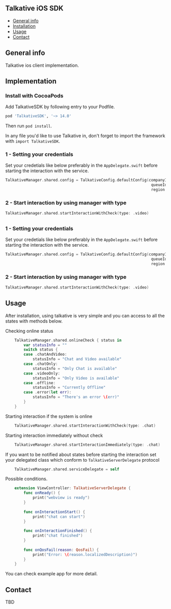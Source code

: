 ## Talkative iOS SDK
* [General info](#general-info)
* [Installation](#Installation)
* [Usage](#Usage)
* [Contact](#contact)

## General info
Talkative ios client implementation.
	
## Implementation
### Install with CocoaPods
Add TalkativeSDK by following entry to your Podfile.

```rb
pod 'TalkativeSDK', '~> 14.0'
```

Then run `pod install`.

In any file you'd like to use Talkative in, don't forget to
import the framework with `import TalkativeSDK`.

### 1 - Setting your credentials
Set your credetials like below preferably in the ```AppDelegate.swift``` before starting the interaction with the service.
```swift
TalkativeManager.shared.config = TalkativeConfig.defaultConfig(companyId: "Your Company ID",
                                                                queueId: "Preferred queue ID",
                                                                region: "Region")
```
### 2 - Start interaction by using manager with type
```swift
TalkativeManager.shared.startInteractionWithCheck(type: .video)
```

## 
### 1 - Setting your credentials
 Set your credetials like below preferably in the ```AppDelegate.swift``` before starting the interaction with the service.
```swift
TalkativeManager.shared.config = TalkativeConfig.defaultConfig(companyId: "Your Company ID",
                                                                queueId: "Preferred queue ID",
                                                                region: "Region")
```
### 2 - Start interaction by using manager with type
```swift
TalkativeManager.shared.startInteractionWithCheck(type: .video)
```

## Usage
After installation, using talkative is very simple and you can access to all the states with methods below.

Checking online status
```swift
    TalkativeManager.shared.onlineCheck { status in
        var statusInfo = ""
        switch status {
        case .chatAndVideo:
            statusInfo = "Chat and Video available"
        case .chatOnly:
            statusInfo = "Only Chat is available"
        case .videoOnly:
            statusInfo = "Only Video is available"
        case .offline:
            statusInfo = "Currently Offline"
        case .error(let err):
            statusInfo = "There's an error \(err)"
        }
    }
```
Starting interaction if the system is online
```swift
    TalkativeManager.shared.startInteractionWithCheck(type: .chat)
```

Starting interaction immediately without check
```swift
    TalkativeManager.shared.startInteractionImmediately(type: .chat) 
```

If you want to be notified about states before starting the interaction set your delegated class which conform to ```TalkativeServerDelegate``` protocol
```swift 
    TalkativeManager.shared.serviceDelegate = self
```
Possible conditions.
```swift
    extension ViewController: TalkativeServerDelegate {
        func onReady() {
            print("webview is ready")
        }
        
        func onInteractionStart() {
            print("chat can start")
        }
        
        func onInteractionFinished() {
            print("chat finished")
        }
        
        func onQosFail(reason: QosFail) {
            print("Error: \(reason.localizedDescription)")
        }
    }
```

You can check example app for more detail.
## Contact
TBD
